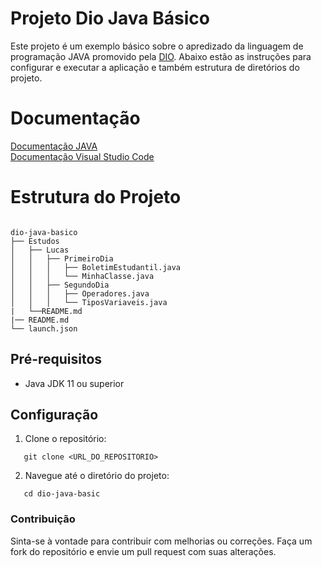 # Projeto Dio Java Básico

Este projeto é um exemplo básico sobre o apredizado da linguagem de programação JAVA promovido pela [DIO](https://www.dio.me). Abaixo estão as instruções para configurar e executar a aplicação e também estrutura de diretórios do projeto.

# Documentação
[Documentação JAVA](https://docs.oracle.com/javase/8/docs/)   
[Documentação Visual Studio Code](https://code.visualstudio.com/docs)
   
# Estrutura do Projeto
````

dio-java-basico
├── Estudos
│   ├── Lucas
│   │   ├── PrimeiroDia
│   │   │   ├── BoletimEstudantil.java
│   │   │   └── MinhaClasse.java
│   │   ├── SegundoDia
│   │   │   ├── Operadores.java
│   │   │   └── TiposVariaveis.java
|   └──README.md
|── README.md
└── launch.json
````


## Pré-requisitos

- Java JDK 11 ou superior

## Configuração

1. Clone o repositório:
````
   git clone <URL_DO_REPOSITORIO>
````
2. Navegue até o diretório do projeto:
````
   cd dio-java-basic
   ````



### Contribuição

Sinta-se à vontade para contribuir com melhorias ou correções. Faça um fork do repositório e envie um pull request com suas alterações.
